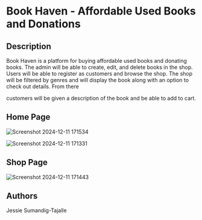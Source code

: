 # Book Haven - Affordable Used Books and Donations
## Description
Book Haven is a platform for buying affordable used books and donating books. The admin will be able to create, edit, and delete books in the shop. 
Users will be able to register as customers and browse the shop. The shop will be filtered by genres and will display the book along with an option to check out details. From there

customers will be given a description of the book and be able to add to cart. 
## Home Page

![Screenshot 2024-12-11 171534](https://github.com/user-attachments/assets/8f7b430e-ccfc-4fd7-8924-16a9a8463e01)

![Screenshot 2024-12-11 171331](https://github.com/user-attachments/assets/d5934c83-92e0-490c-af81-47c77449dc38)

## Shop Page

![Screenshot 2024-12-11 171443](https://github.com/user-attachments/assets/e225fadb-15db-4558-96e5-e3b0b1c65d23)


## Authors
Jessie Sumandig-Tajalle

